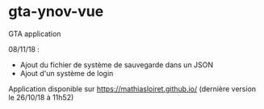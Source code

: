 # gta-ynov-vue
GTA application

08/11/18 : 

- Ajout du fichier de système de sauvegarde dans un JSON
- Ajout d'un système de login 

Application disponible sur  https://mathiasloiret.github.io/ (dernière version le 26/10/18 à 11h52)
